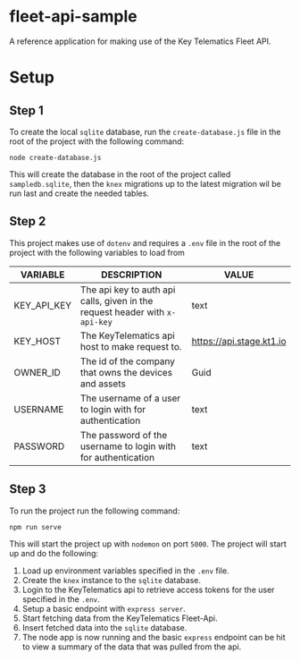 # fleet-api-sample
A reference application for making use of the Key Telematics Fleet API.

# Setup

## Step 1

To create the local `sqlite` database, run the `create-database.js` file in the root of the project with the following command:
```
node create-database.js
```

This will create the database in the root of the project called `sampledb.sqlite`, then the `knex` migrations up to the latest migration wil be run last and create the needed tables.

## Step 2

This project makes use of `dotenv` and requires a `.env` file in the root of the project with the following variables to load from

| VARIABLE    | DESCRIPTION                                                                 | VALUE                    |
|-------------|-----------------------------------------------------------------------------|--------------------------|
| KEY_API_KEY | The api key to auth api calls, given in the request header with `x-api-key` | text                      |
| KEY_HOST    | The KeyTelematics api host to make request to.                              | https://api.stage.kt1.io |
| OWNER_ID    | The id of the company that owns the devices and assets                      | Guid                   |
| USERNAME    | The username of a user to login with for authentication                     | text                     |
| PASSWORD    | The password of the username to login with for authentication               | text                     |

## Step 3

To run the project run the following command:
```
npm run serve
```

This will start the project up with `nodemon` on port `5000`. The project will start up and do the following:

1. Load up environment variables specified in the `.env` file.
2. Create the `knex` instance to the `sqlite` database.
3. Login to the KeyTelematics api to retrieve access tokens for the user specified in the `.env`.
4. Setup a basic endpoint with `express server`. 
5. Start fetching data from the KeyTelematics Fleet-Api.
6. Insert fetched data into the `sqlite` database.
7. The node app is now running and the basic `express` endpoint can be hit to view a summary of the data that was pulled from the api.

